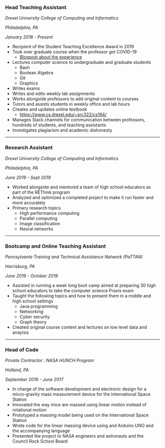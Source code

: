<h3 class="pr">Head Teaching Assistant</h3>

_Drexel University College of Computing and Informatics_

_Philadelphia, PA_

_January 2018 - Present_

* Recipient of the Student Teaching Excellence Award in 2019
* Took over graduate course when the professor got COVID-19
	* [Blogpost about the experience](blogposts/2020-06-16_570.html)
* Lectures computer science to undergraduate and graduate students 
	* Bash
	* Boolean Algebra
	* Git
	* Graphics
* Writes exams
* Writes and edits weekly lab assignments
* Works alongside professors to add original content to courses
* Tutors and assists students in weekly office and lab hours
* Creates and updates online textbook 
	* <https://www.cs.drexel.edu/~src322/cs164/>
* Manages Slack channels for communication between professors, hundreds of 
	students, and teaching assistants
* Investigates plagiarism and academic dishonesty

---

<h3 class="po">Research Assistant</h3>

_Drexel University College of Computing and Informatics_

_Philadelphia, PA_

_June 2019 - Sept 2019_

* Worked alongside and mentored a team of high school educators as part of the
	REThink program
* Analyzed and optimized a completed project to make it run faster and more
	accurately
* Primary research topics
	* High performance computing
	* Parallel computing
	* Image classification
	* Neural networks

--- 

<h3 class="py">Bootcamp and Online Teaching Assistant</h3>

_Pennsylvania Training and Technical Assistance Network (PaTTAN)_

_Harrisburg, PA_

_June 2019 - October 2019_

* Assisted in running a week long boot camp aimed at preparing 30 high school
	educators to take the computer science Praxis exam
* Taught the following topics and how to present them in a middle and high 
	school settings
	* Java programming
	* Networking
	* Cyber security
	* Graph theory
* Created original course content and lectures on low level data and anaylsis

---

<h3 class="pg">Head of Code</h3>

_Private Contractor : NASA HUNCH Program_

_Holland, PA_

_September 2016 - June 2017_

* In charge of the software development and electronic design for a 
	micro-gravity mass measurement device for the International Space Station
* Innovated the way mice are massed using linear motion instead of rotational
	motion
* Prototyped a massing model being used on the International Space Station
* Wrote code for the linear massing device using and Arduino UNO and the
	accompanying language
* Presented the project to NASA engineers and astronauts and the Council Rock
	School Board
